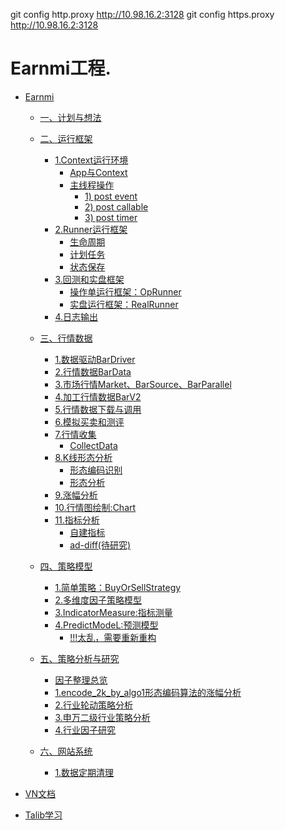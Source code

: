 git config  http.proxy http://10.98.16.2:3128
git config  https.proxy http://10.98.16.2:3128

# Earnmi工程.
* [Earnmi](earnmi_docs/README.md)
    * [一、计划与想法](earnmi_docs/book/计划与想法.md)
    * [二、运行框架]()
        * [1.Context运行环境](earnmi_docs/book/context.md)
            * [App与Context](earnmi_docs/book/context.md#app)
            * [主线程操作](earnmi_docs/book/context.md#MainEventEvent)
                * [1) post event](earnmi_docs/book/context.md#post_event)
                * [2) post callable](earnmi_docs/book/context.md#post_callable)
                * [3) post timer](earnmi_docs/book/context.md#post_timer)                
        * [2.Runner运行框架](earnmi_docs/book/Runner运行框架.md)
            * [生命周期](earnmi_docs/book/Runner运行框架.md#lifecircle)
            * [计划任务](earnmi_docs/book/Runner运行框架.md#scheduler)
            * [状态保存](earnmi_docs/book/Runner运行框架.md#status_save)
        * [3.回测和实盘框架](earnmi_docs/book/回测和实盘框架.md)
            * [操作单运行框架：OpRunner](earnmi_docs/book/回测和实盘框架.md#OpRunner)
            * [实盘运行框架：RealRunner](earnmi_docs/book/回测和实盘框架.md#RealRunner)
        * [4.日志输出](earnmi_docs/book/日志.md)           
    * [三、行情数据](earnmi_docs/book/数据源.md)
        * [1.数据驱动BarDriver](earnmi_docs/book/数据源.md#BarDataDriver)
        * [2.行情数据BarData](earnmi_docs/book/数据源.md#BarData)
        * [3.市场行情Market、BarSource、BarParallel](earnmi_docs/book/数据源.md#Market)
        * [4.加工行情数据BarV2](earnmi_docs/book/数据源.md#barv2)
        * [5.行情数据下载与调用](earnmi_docs/book/数据源.md#donwnload)
        * [6.模拟买卖和测评](earnmi_docs/book/数据源.md#trader)
        * [7.行情收集](earnmi_docs/book/行情收集.md)
            * [CollectData](earnmi_docs/book/行情收集.md#collect_data)
        * [8.K线形态分析](earnmi_docs/book/k线形态分析.md)
            * [形态编码识别](earnmi_docs/book/k线形态分析.md#pattern)
            * [形态分析](earnmi_docs/book/k线形态分析.md#analysis)
        * [9.涨幅分析](earnmi_docs/book/涨幅分析.md)
        * [10.行情图绘制:Chart](earnmi_docs/book/行情图绘制.md)
        * [11.指标分析]()
            * [自建指标](earnmi_docs/book/自建指标.md)
            * [ad-diff(待研究)](earnmi_docs/book/indicator/ad-diff.md)
    * [四、策略模型](earnmi_docs/book/策略模型.md)
        * [1.简单策略：BuyOrSellStrategy](earnmi_docs/book/策略模型.md#simple_strategy)
        * [2.多维度因子策略模型](earnmi_docs/book/策略模型.md#factory_strategy)
        * [3.IndicatorMeasure:指标测量](earnmi_docs/book/指标测量.md)
        * [4.PredictModeL:预测模型](earnmi_docs/book/predict_model.md)
            * [!!!太乱，需要重新重构]()
    * [五、策略分析与研究]()
        * [因子整理总览](earnmi_docs/book/案例/因子整理总览.md)
        * [1.encode_2k_by_algo1形态编码算法的涨幅分析](earnmi_docs/book/案例/encode_2k_by_algo1形态编码算法的涨幅分析.md)
        * [2.行业轮动策略分析](earnmi_docs/book/案例/行业轮动策略分析.md)
        * [3.申万二级行业策略分析](earnmi_docs/book/案例/申万二级行业策略分析.md)
        * [4.行业因子研究](earnmi_docs/book/案例/行业因子研究.md)

    * [六、网站系统]()
        * [1.数据定期清理]()
     
* [VN文档](README.md)
* [Talib学习](earnmi_docs/Talib学习.md)
